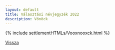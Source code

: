 ```yaml
---
layout: default
title: Választási névjegyzék 2022
description: Vönöck
---
```


{% include settlementHTMLs/Vooxnooxck.html %}

[Vissza](../)